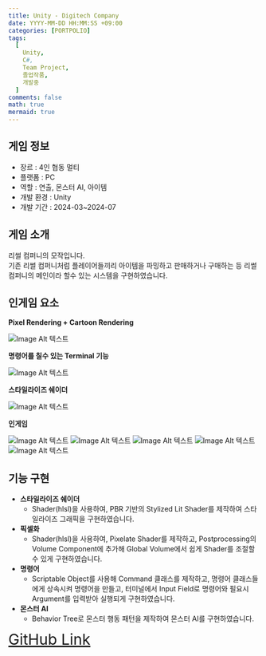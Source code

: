```yaml
---
title: Unity - Digitech Company
date: YYYY-MM-DD HH:MM:SS +09:00
categories: [PORTPOLIO]
tags:
  [
    Unity,
    C#,
    Team Project,
    졸업작품,
    개발중
  ]
comments: false
math: true
mermaid: true
---
```

## 게임 정보
* 장르 : 4인 협동 멀티
* 플랫폼 : PC
* 역할 : 연출, 몬스터 AI, 아이템
* 개발 환경 : Unity
* 개발 기간 : 2024-03~2024-07

## 게임 소개

리썰 컴퍼니의 모작입니다.  
기존 리썰 컴퍼니처럼 플레이어들끼리 아이템을 파밍하고 판매하거나 구매하는 등 리썰 컴퍼니의 메인이라 할수 있는 시스템을 구현하였습니다.   

## 인게임 요소

 
**Pixel Rendering + Cartoon Rendering**  

![Image Alt 텍스트]({{site.url}}/assets/img/digitech.png )  

**명령어를 칠수 있는 Terminal 기능**  

![Image Alt 텍스트]({{site.url}}/assets/img/terminal.png )  

**스타일라이즈 쉐이더**  

![Image Alt 텍스트]({{site.url}}/assets/img/pbrshader.png )  

**인게임**

![Image Alt 텍스트]({{site.url}}/assets/img/scan.png )
![Image Alt 텍스트]({{site.url}}/assets/img/scan2.png )
![Image Alt 텍스트]({{site.url}}/assets/img/sell.png )
![Image Alt 텍스트]({{site.url}}/assets/img/terminal2.png )
![Image Alt 텍스트]({{site.url}}/assets/img/delivary.png )

## 기능 구현

* **스타일라이즈 쉐이더**
  *  Shader(hlsl)을 사용하여, PBR 기반의 Stylized Lit Shader를 제작하여
  스타일라이즈 그래픽을 구현하였습니다.
* **픽셀화**
  *  Shader(hlsl)을 사용하여, Pixelate Shader를 제작하고, Postprocessing의 Volume Component에 추가해 Global Volume에서 쉽게 Shader를 조절할 수 있게 구현하였습니다.
* **명령어** 
  * Scriptable Object를 사용해 Command 클래스를 제작하고, 명령어 클래스들에게 상속시켜 명령어을 만들고, 터미널에서 Input Field로 명령어와 필요시 Argument를 입력받아 실행되게 구현하였습니다.  
* **몬스터 AI** 
  *  Behavior Tree로 몬스터 행동 패턴을 제작하여 몬스터 AI를 구현하였습니다.  

<span style="font-size: 30px;">[GitHub Link](https://github.com/miro0325/Digitech_Company) </span>




